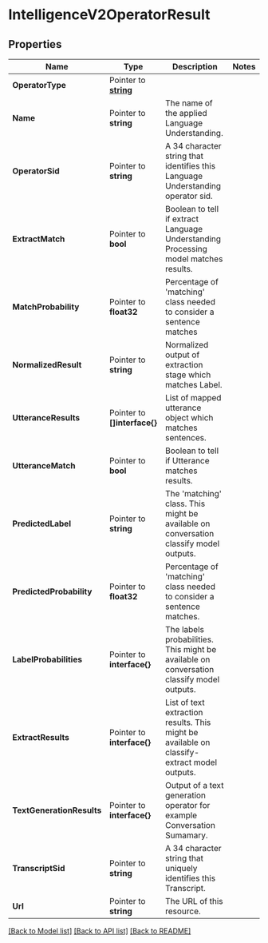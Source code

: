 # IntelligenceV2OperatorResult

## Properties

Name | Type | Description | Notes
------------ | ------------- | ------------- | -------------
**OperatorType** | Pointer to [**string**](OperatorResultEnumOperatorType.md) |  |
**Name** | Pointer to **string** | The name of the applied Language Understanding. |
**OperatorSid** | Pointer to **string** | A 34 character string that identifies this Language Understanding operator sid. |
**ExtractMatch** | Pointer to **bool** | Boolean to tell if extract Language Understanding Processing model matches results. |
**MatchProbability** | Pointer to **float32** | Percentage of 'matching' class needed to consider a sentence matches |
**NormalizedResult** | Pointer to **string** | Normalized output of extraction stage which matches Label. |
**UtteranceResults** | Pointer to **[]interface{}** | List of mapped utterance object which matches sentences. |
**UtteranceMatch** | Pointer to **bool** | Boolean to tell if Utterance matches results. |
**PredictedLabel** | Pointer to **string** | The 'matching' class. This might be available on conversation classify model outputs. |
**PredictedProbability** | Pointer to **float32** | Percentage of 'matching' class needed to consider a sentence matches. |
**LabelProbabilities** | Pointer to **interface{}** | The labels probabilities. This might be available on conversation classify model outputs. |
**ExtractResults** | Pointer to **interface{}** | List of text extraction results. This might be available on classify-extract model outputs. |
**TextGenerationResults** | Pointer to **interface{}** | Output of a text generation operator for example Conversation Sumamary. |
**TranscriptSid** | Pointer to **string** | A 34 character string that uniquely identifies this Transcript. |
**Url** | Pointer to **string** | The URL of this resource. |

[[Back to Model list]](../README.md#documentation-for-models) [[Back to API list]](../README.md#documentation-for-api-endpoints) [[Back to README]](../README.md)


